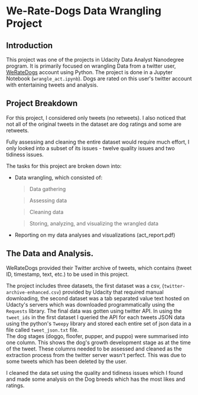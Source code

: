 # We-Rate-Dogs Data Wrangling Project

## Introduction
This project was one of the projects in Udacity Data Analyst Nanodegree program. It is primarily focused on wrangling Data from a twitter user, [WeRateDogs](https://twitter.com/dog_rates) account using Python. The project is done in a Jupyter Notebook (`wrangle_act.ipynb`). Dogs are rated on this user's twitter account with entertaining tweets and analysis.

## Project Breakdown
For this project, I considered only tweets (no retweets). I also noticed that not all of the original tweets in the dataset are dog ratings and some are retweets.

Fully assessing and cleaning the entire dataset would require much effort, I only looked into a subset of its issues - twelve quality issues and two tidiness issues.

The tasks for this project are broken down into:
- Data wrangling, which consisted of:
  > Data gathering
  
  > Assessing data
  
  > Cleaning data
  
  > Storing, analyzing, and visualizing the wrangled data
  
- Reporting on my data analyses and visualizations (act_report.pdf)

## The Data and Analysis.
WeRateDogs provided their Twitter archive of tweets, which contains (tweet ID, timestamp, text, etc.) to be used in this project. 

The project includes three datasets, the first dataset was a csv, (`twitter-archive-enhanced.csv`) provided by Udacity that required manual downloading, the second dataset was a tab separated value text hosted on Udacty's servers which was downloaded programmatically using the `Requests` library. The final data was gotten using twitter API. 
In using the `tweet_ids` in the first dataset I queried the API for each tweets JSON data using the python's `Tweepy` library and stored each entire set of json data in a file called `tweet_json.txt` file. <br>
The dog stages (doggo, floofer, pupper, and puppo) were summarised into one column. This shows the dog's growth development stage as at the time of the tweet. These columns needed to be assessed and cleaned as the extraction process from the twitter server wasn't perfect. This was due to some tweets which has been deleted by the user.

I cleaned the data set using the quality and tidiness issues which I found and made some analysis on the Dog breeds which has the most likes and ratings.
